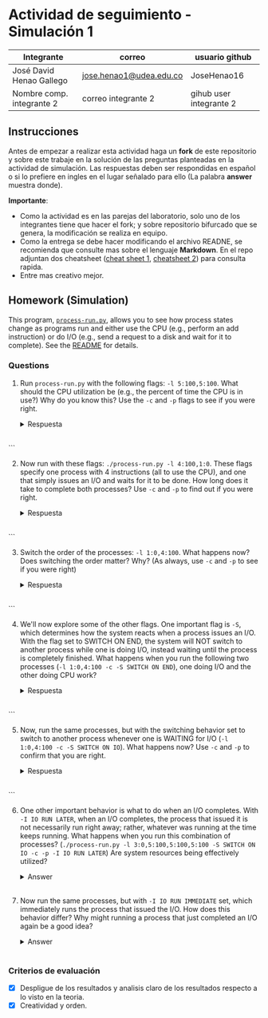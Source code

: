 # Actividad de seguimiento - Simulación 1

| Integrante                | correo                  | usuario github          |
| ------------------------- | ----------------------- | ----------------------- |
| José David Henao Gallego  | jose.henao1@udea.edu.co | JoseHenao16             |
| Nombre comp. integrante 2 | correo integrante 2     | gihub user integrante 2 |

## Instrucciones

Antes de empezar a realizar esta actividad haga un **fork** de este repositorio y sobre este trabaje en la solución de las preguntas planteadas en la actividad de simulación. Las respuestas deben ser respondidas en español o si lo prefiere en ingles en el lugar señalado para ello (La palabra **answer** muestra donde).

**Importante**:

- Como la actividad es en las parejas del laboratorio, solo uno de los integrantes tiene que hacer el fork; y sobre repositorio bifurcado que se genera, la modificación se realiza en equipo.
- Como la entrega se debe hacer modificando el archivo READNE, se recomienda que consulte mas sobre el lenguaje **Markdown**. En el repo adjuntan dos cheatsheet ([cheat sheet 1](Markdown_Cheat_Sheet.pdf), [cheatsheet 2](markdown-cheatsheet.pdf)) para consulta rapida.
- Entre mas creativo mejor.

## Homework (Simulation)

This program, [`process-run.py`](process-run.py), allows you to see how process states change as programs run and either use the CPU (e.g., perform an add instruction) or do I/O (e.g., send a request to a disk and wait for it to complete). See the [README](https://github.com/remzi-arpacidusseau/ostep-homework/blob/master/cpu-intro/README.md) for details.

### Questions

1. Run `process-run.py` with the following flags: `-l 5:100,5:100`. What should the CPU utilization be (e.g., the percent of time the CPU is in use?) Why do you know this? Use the `-c` and `-p` flags to see if you were right.

   <details>
   <summary>Respuesta</summary>
   
   El comando ejecutado fue:

   ```bash
   python process-run.py -l 5:100,5:100 -c -p   

   Lo que se esperaba para cada proceso está configurado para ejecutar 5 instrucciones, y todas son del tipo que usa solo la CPU (es decir, no hacen operaciones de entrada/salida como leer un archivo o esperar datos).

   Como los dos procesos solo usan la CPU y no se detienen esperando nada, siempre hay al menos uno listo para trabajar. Por eso, se espera que la CPU esté ocupada todo el tiempo mientras se ejecutan.

   Calculos:
      Instrucciones totales: 5 (Proceso 0) + 5 (Proceso 1) = 10
      No hay E/S → No hay tiempo de inactividad
      Tiempo total = 10 ciclos
      Tiempo de CPU ocupada = 10 ciclos

   Utilización CPU = (Tiempo ocupado) / (Tiempo total) = 10 / 10 = 100%

   Resultado:

      Time        PID: 0        PID: 1           CPU           IOs
      1        RUN:cpu         READY             1
      2        RUN:cpu         READY             1
      3        RUN:cpu         READY             1
      4        RUN:cpu         READY             1
      5        RUN:cpu         READY             1
      6           DONE       RUN:cpu             1
      7           DONE       RUN:cpu             1
      8           DONE       RUN:cpu             1
      9           DONE       RUN:cpu             1
      10           DONE       RUN:cpu             1

   Resultado de la simulación:
      Stats: Total Time 10
      Stats: CPU Busy 10 (100.00%)
      Stats: IO Busy  0 (0.00%)

   Conclusión:
      La utilización de la CPU es del 100%, como se esperaba. La CPU estuvo completamente ocupada ya que no hubo operaciones de entrada/salida que provocaran esperas o cambios de contexto.

</details> <br> ```

2. Now run with these flags: `./process-run.py -l 4:100,1:0`. These flags specify one process with 4 instructions (all to use the CPU), and one that simply issues an I/O and waits for it to be done. How long does it take to complete both processes? Use `-c` and `-p` to find out if you were right.

   <details>
   <summary>Respuesta</summary>
   
   El comando ejecutado fue:

   ```bash
   python process-run.py -l 4:100,1:0 -c -p

   Se crean dos procesos:
      PID 0 ejecuta 4 instrucciones de CPU (100% CPU)
      PID 1 tiene una única instrucción de E/S (0% CPU)

   Cálculo o análisis:
      PID 0 corre primero, ocupando la CPU del tick 1 al 4 con instrucciones de CPU

      En el tick 5, PID 0 termina (DONE) y el planificador permite que PID 1 ejecute su instrucción de E/S (RUN:io)

      PID 1 queda bloqueado por 5 ticks (de 6 a 10)

      Y por ultimo en el tick 11, PID 1 se desbloquea (RUN:io_done) y termina.

   Resultado:
      Time        PID: 0        PID: 1           CPU           IOs
      1        RUN:cpu         READY             1
      2        RUN:cpu         READY             1
      3        RUN:cpu         READY             1
      4        RUN:cpu         READY             1
      5           DONE        RUN:io             1
      6           DONE       BLOCKED                           1
      7           DONE       BLOCKED                           1
      8           DONE       BLOCKED                           1
      9           DONE       BLOCKED                           1
      10           DONE       BLOCKED                           1
      11*          DONE   RUN:io_done             1

   Resultado de la simulación:
      Stats: Total Time 11
      Stats: CPU Busy 6 (54.55%)
      Stats: IO Busy  5 (45.45%)

   Conclusión:
      Los dos procesos terminan su ejecución en 11 ciclos.
      Durante ese tiempo, la CPU estuvo trabajando en 6 ciclos y el dispositivo de E/S en los otros 5.

      Esto es lógico, porque uno de los procesos hizo una operación de E/S que tardó 5 ciclos en completarse. Mientras tanto, no había más procesos listos para usar la CPU, así que el sistema tuvo que esperar a que la E/S terminara antes de poder finalizar la simulación.

</details> <br> ```

3. Switch the order of the processes: `-l 1:0,4:100`. What happens now? Does switching the order matter? Why? (As always, use `-c` and `-p` to see if you were right)

   <details>
   <summary>Respuesta</summary>
   
   El comando ejecutado fue:

   ```bash
   python process-run.py -l 1:0,4:100 -c -p

   Se crean dos procesos, pero ahora en un orden inverso:
      PID 0: una instrucción de E/S (0% CPU)
      PID 1: 4 instrucciones de CPU (100% CPU)
   
   Cálculo o análisis:
      El proceso PID 0 inicia y rápidamente se bloquea por E/S

      A diferencia de cuando PID 1 era el primero (ver punto 2), esta vez el sistema aprovecha el tiempo mientras PID 0 está bloqueado, ejecutando el proceso que realiza CPU (PID 1)

      Cuando finaliza la E/S, el proceso PID 0 se completa inmediatamente.

   Resultado:
      Time        PID: 0        PID: 1           CPU           IOs
      1         RUN:io         READY             1
      2        BLOCKED       RUN:cpu             1             1
      3        BLOCKED       RUN:cpu             1             1
      4        BLOCKED       RUN:cpu             1             1
      5        BLOCKED       RUN:cpu             1             1
      6        BLOCKED          DONE                           1
      7*   RUN:io_done          DONE             1
   
   Resultado de la simulación:
      Stats: Total Time 7
      Stats: CPU Busy 6 (85.71%)
      Stats: IO Busy  5 (71.43%)

   Conclusión:
      Sí, el orden en que se ejecutan los procesos tiene un impacto importante.
      Al poner primero el proceso que realiza E/S, el sistema puede aprovechar el tiempo en que ese proceso está bloqueado para ejecutar el proceso que usa CPU. Esto permite que ambos procesos avancen en paralelo, usando mejor los recursos disponibles
      A diferencia del caso anterior (-l 4:100,1:0), donde hubo varios ciclos en los que la CPU no hizo nada, en este escenario se logró una utilización mucho más eficiente tanto de la CPU como del dispositivo de E/S.
</details> <br> ```

4. We'll now explore some of the other flags. One important flag is `-S`, which determines how the system reacts when a process issues an I/O. With the flag set to SWITCH ON END, the system will NOT switch to another process while one is doing I/O, instead waiting until the process is completely finished. What happens when you run the following two processes (`-l 1:0,4:100 -c -S SWITCH ON END`), one doing I/O and the other doing CPU work?

   <details>
   <summary>Respuesta</summary>
   
    El comando ejecutado fue:

   ```bash
   python process-run.py -l 1:0,4:100 -c -p -S SWITCH_ON_END

   Se ejecutan dos procesos:
      PID 0: 1 instrucción de E/S
      PID 1: 4 instrucciones de CPU

   La opción -S SWITCH ON END le dice al sistema que no cambie de proceso cuando uno inicia una operación de E/S. En lugar de hacer un cambio inmediato, el sistema espera a que ese proceso termine por completo, incluso si queda bloqueado por la E/S.

   Cálculo o análisis:
      El proceso PID 0 comienza con una instrucción de E/S y entra en estado bloqueado desde el tiempo 2 al 6

      Aunque PID 1 está listo para ejecutarse, el sistema no lo selecciona debido a la política SWITCH ON END

      La CPU permanece inactiva durante 5 unidades de tiempo, reduciendo la eficiencia general del sistema

      Una vez que termina la E/S (tick 7), se ejecuta PID 1 de forma continua.

   Resultado:
      Time        PID: 0        PID: 1           CPU           IOs
      1         RUN:io         READY             1
      2        BLOCKED         READY                           1
      3        BLOCKED         READY                           1
      4        BLOCKED         READY                           1
      5        BLOCKED         READY                           1
      6        BLOCKED         READY                           1
      7*   RUN:io_done         READY             1
      8           DONE       RUN:cpu             1
      9           DONE       RUN:cpu             1
      10           DONE       RUN:cpu             1
      11           DONE       RUN:cpu             1

   Resultado de la simulación:
      Stats: Total Time 11
      Stats: CPU Busy 6 (54.55%)
      Stats: IO Busy  5 (45.45%)

   Conclusión:
      Sí importa la política de cambio de procesos durante E/S
      En este caso, SWITCH ON END provoca tiempo ocioso innecesario de CPU, lo cual reduce la utilización total (54.55%)
      Una política más eficiente permitiría cambiar al proceso PID 1 mientras PID 0 está bloqueado, maximizando el uso del procesador.
</details> <br> ```

5. Now, run the same processes, but with the switching behavior set to switch to another process whenever one is WAITING for I/O (`-l 1:0,4:100 -c -S SWITCH ON IO`). What happens now? Use `-c` and `-p` to confirm that you are right.

   <details>
   <summary>Respuesta</summary>
   
   El comando ejecutado fue:

   ```bash
   python process-run.py -l 1:0,4:100 -c -p -S SWITCH_ON_IO

   Cálculo o análisis:
      El proceso PID 0 inicia con una operación de E/S y es bloqueado en el segundo ciclo

      Automáticamente, el sistema asigna el CPU al proceso PID 1, que puede ejecutar sus 4 instrucciones sin interrupciones

      Cuando el proceso PID 1 termina, la E/S del PID 0 finaliza y este también concluye.

   Resultado:
      Time        PID: 0        PID: 1           CPU           IOs
      1         RUN:io         READY             1
      2        BLOCKED       RUN:cpu             1             1
      3        BLOCKED       RUN:cpu             1             1
      4        BLOCKED       RUN:cpu             1             1
      5        BLOCKED       RUN:cpu             1             1
      6        BLOCKED          DONE                           1
      7*   RUN:io_done          DONE             1

   Resultado de la simulación:
      Stats: Total Time 7
      Stats: CPU Busy 6 (85.71%)
      Stats: IO Busy  5 (71.43%)

   Conclusión:
      Cambiar de inmediato al proceso que está listo permite aprovechar mejor la CPU
      El tiempo total de ejecución es de 7 unidades, igual que en el caso anterior con el orden -l 1:0,4:100, lo que demuestra que este tipo de conmutación evita dejar la CPU inactiva
      Este enfoque resulta más eficiente que usar SWITCH_ON_END, ya que no se pierde tiempo esperando a que un proceso termine si hay otro disponible para continuar.

</details> <br> ```

6. One other important behavior is what to do when an I/O completes. With `-I IO RUN LATER`, when an I/O completes, the process that issued it is not necessarily run right away; rather, whatever was running at the time keeps running. What happens when you run this combination of processes? (`./process-run.py -l 3:0,5:100,5:100,5:100 -S SWITCH ON IO -c -p -I IO RUN LATER`) Are system resources being effectively utilized?

   <details>
   <summary>Answer</summary>
   Coloque aqui su respuerta
   </details>
   <br>

7. Now run the same processes, but with `-I IO RUN IMMEDIATE` set, which immediately runs the process that issued the I/O. How does this behavior differ? Why might running a process that just completed an I/O again be a good idea?

   <details>
   <summary>Answer</summary>
   Coloque aqui su respuerta
   </details>
   <br>

### Criterios de evaluación

- [x] Despligue de los resultados y analisis claro de los resultados respecto a lo visto en la teoria.
- [x] Creatividad y orden.
